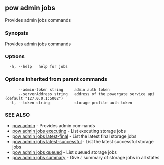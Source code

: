 ## pow admin jobs

Provides admin jobs commands

### Synopsis

Provides admin jobs commands

### Options

```
  -h, --help   help for jobs
```

### Options inherited from parent commands

```
      --admin-token string     admin auth token
      --serverAddress string   address of the powergate service api (default "127.0.0.1:5002")
  -t, --token string           storage profile auth token
```

### SEE ALSO

* [pow admin](pow_admin.md)	 - Provides admin commands
* [pow admin jobs executing](pow_admin_jobs_executing.md)	 - List executing storage jobs
* [pow admin jobs latest-final](pow_admin_jobs_latest-final.md)	 - List the latest final storage jobs
* [pow admin jobs latest-successful](pow_admin_jobs_latest-successful.md)	 - List the latest successful storage jobs
* [pow admin jobs queued](pow_admin_jobs_queued.md)	 - List queued storage jobs
* [pow admin jobs summary](pow_admin_jobs_summary.md)	 - Give a summary of storage jobs in all states


